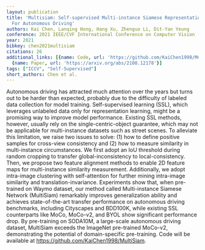 ```yaml
---
layout: publication
title: 'Multisiam: Self-supervised Multi-instance Siamese Representation Learning
  For Autonomous Driving'
authors: Kai Chen, Lanqing Hong, Hang Xu, Zhenguo Li, Dit-Yan Yeung
conference: 2021 IEEE/CVF International Conference on Computer Vision (ICCV)
year: 2021
bibkey: chen2021multisiam
citations: 26
additional_links: [{name: Code, url: 'https://github.com/KaiChen1998/MultiSiam'},
  {name: Paper, url: 'https://arxiv.org/abs/2108.12178'}]
tags: ["ICCV", "Self-Supervised"]
short_authors: Chen et al.
---
```

Autonomous driving has attracted much attention over the years but turns out
to be harder than expected, probably due to the difficulty of labeled data
collection for model training. Self-supervised learning (SSL), which leverages
unlabeled data only for representation learning, might be a promising way to
improve model performance. Existing SSL methods, however, usually rely on the
single-centric-object guarantee, which may not be applicable for multi-instance
datasets such as street scenes. To alleviate this limitation, we raise two
issues to solve: (1) how to define positive samples for cross-view consistency
and (2) how to measure similarity in multi-instance circumstances. We first
adopt an IoU threshold during random cropping to transfer global-inconsistency
to local-consistency. Then, we propose two feature alignment methods to enable
2D feature maps for multi-instance similarity measurement. Additionally, we
adopt intra-image clustering with self-attention for further mining intra-image
similarity and translation-invariance. Experiments show that, when pre-trained
on Waymo dataset, our method called Multi-instance Siamese Network (MultiSiam)
remarkably improves generalization ability and achieves state-of-the-art
transfer performance on autonomous driving benchmarks, including Cityscapes and
BDD100K, while existing SSL counterparts like MoCo, MoCo-v2, and BYOL show
significant performance drop. By pre-training on SODA10M, a large-scale
autonomous driving dataset, MultiSiam exceeds the ImageNet pre-trained MoCo-v2,
demonstrating the potential of domain-specific pre-training. Code will be
available at https://github.com/KaiChen1998/MultiSiam.